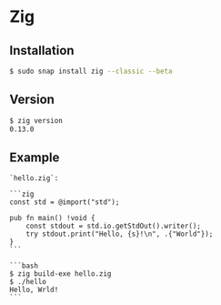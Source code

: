 # Zig

## Installation

```bash
$ sudo snap install zig --classic --beta
```

## Version

```bash
$ zig version
0.13.0
```

## Example

````{tab} Code
`hello.zig`:

```zig
const std = @import("std");

pub fn main() !void {
    const stdout = std.io.getStdOut().writer();
    try stdout.print("Hello, {s}!\n", .{"World"});
}
```
````

````{tab} Terminal
```bash
$ zig build-exe hello.zig
$ ./hello
Hello, Wrld!
```
````
